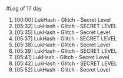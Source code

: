 #Log of 17 day

1. [00:00] LukHash - Glitch - Secret Level
1. [05:32] LukHash - Glitch - SECRET LEVEL
1. [05:35] LukHash - Glitch - Secret Level
1. [05:37] LukHash - Glitch - SECRET LEVEL
1. [05:38] LukHash - Glitch - Secret Level
1. [05:39] LukHash - Glitch - SECRET LEVEL
1. [05:41] LukHash - Glitch - Secret Level
1. [05:42] LukHash - Glitch - SECRET LEVEL
1. [05:52] LukHash - Glitch - Secret Level
